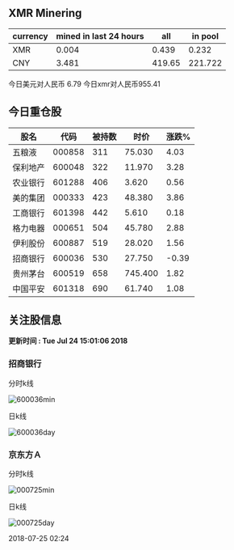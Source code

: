 ## XMR Minering

|currency|mined in last 24 hours|all|in pool|
|---|---|---|---|
|XMR|0.004|0.439|0.232|
|CNY|3.481|419.65|221.722|

今日美元对人民币 6.79	今日xmr对人民币955.41


## 今日重仓股 

|股名|代码|被持数|时价|涨跌%|
|---|---|---|---|---|
|五粮液|000858|311|75.030|4.03|
|保利地产|600048|322|11.970|3.28|
|农业银行|601288|406|3.620|0.56|
|美的集团|000333|423|48.380|3.86|
|工商银行|601398|442|5.610|0.18|
|格力电器|000651|504|45.780|2.88|
|伊利股份|600887|519|28.020|1.56|
|招商银行|600036|530|27.750|-0.39|
|贵州茅台|600519|658|745.400|1.82|
|中国平安|601318|690|61.740|1.08|

## 关注股信息
**更新时间 : Tue Jul 24 15:01:06 2018**
### 招商银行 
分时k线

![600036min](http://image.sinajs.cn/newchart/min/n/sh600036.gif)

日k线

![600036day](http://image.sinajs.cn/newchart/daily/n/sh600036.gif)

### 京东方Ａ 
分时k线

![000725min](http://image.sinajs.cn/newchart/min/n/sz000725.gif)

日k线

![000725day](http://image.sinajs.cn/newchart/daily/n/sz000725.gif)

2018-07-25 02:24